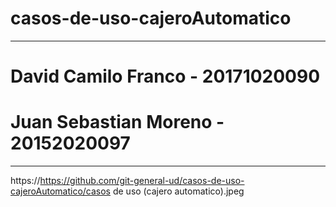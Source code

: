 # casos-de-uso-cajeroAutomatico


<hr>
 <h1 > David Camilo Franco - 20171020090
 <h1><strong>Juan Sebastian Moreno - 20152020097</strong></h1>
<hr>
  
  
https://https://github.com/git-general-ud/casos-de-uso-cajeroAutomatico/casos de uso (cajero automatico).jpeg
